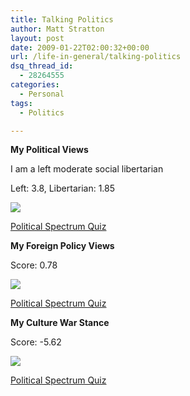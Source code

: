 ```yaml
---
title: Talking Politics
author: Matt Stratton
layout: post
date: 2009-01-22T02:00:32+00:00
url: /life-in-general/talking-politics
dsq_thread_id:
  - 28264555
categories:
  - Personal
tags:
  - Politics

---
```

**My Political Views**
  
I am a left moderate social libertarian
  
Left: 3.8, Libertarian: 1.85
  
![][1]
  
[Political Spectrum Quiz][2]

**My Foreign Policy Views**
  
Score: 0.78
  
![][3]
  
[Political Spectrum Quiz][2]

**My Culture War Stance**
  
Score: -5.62
  
![][4]
  
[Political Spectrum Quiz][2]

 [1]: http://www.gotoquiz.com/politics/grid/12x24.gif
 [2]: http://www.gotoquiz.com/politics/political-spectrum-quiz.html
 [3]: http://www.gotoquiz.com/politics/grid/n54.gif
 [4]: http://www.gotoquiz.com/politics/grid/c22.gif